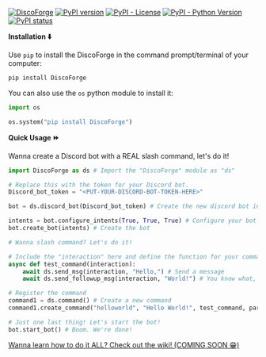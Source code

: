 [![DiscoForge](https://github.com/user-attachments/assets/bb1c86a3-59e2-46d1-b2eb-0f24374cc694)](https://github.com/MilesWK/DiscoForge/)
[![PyPI version](https://badge.fury.io/py/DiscoForge.svg)](https://badge.fury.io/py/DiscoForge)
[![PyPI - License](https://img.shields.io/pypi/l/DiscoForge)](https://pypi.org/project/DiscoForge/)
[![PyPI - Python Version](https://img.shields.io/pypi/pyversions/DiscoForge)](https://pypi.org/project/DiscoForge/)
[![PyPI status](https://img.shields.io/pypi/status/DiscoForge.svg)](https://pypi.python.org/pypi/DiscoForge/)


**Installation ⬇️**

Use `pip` to install the DiscoForge in the command prompt/terminal of your computer:
```bash
pip install DiscoForge
```
You can also use the `os` python module to install it: 
```python
import os

os.system("pip install DiscoForge")
```

**Quick Usage ⏩**

Wanna create a Discord bot with a REAL slash command, let's do it!

```python
import DiscoForge as ds # Import the "DiscoForge" module as "ds"

# Replace this with the token for your Discord bot.
Discord_bot_token = "<PUT-YOUR-DISCORD-BOT-TOKEN-HERE>"

bot = ds.discord_bot(Discord_bot_token) # Create the new discord bot instance

intents = bot.configure_intents(True, True, True) # Configure your bot intents
bot.create_bot(intents) # Create the bot

# Wanna slash command? Let's do it!

# Include the "interaction" here and define the function for your command
async def test_command(interaction):
    await ds.send_msg(interaction, "Hello,") # Send a message
    await ds.send_followup_msg(interaction, "World!") # You know what, that was fun. Let's send a follow up message!

# Register the command
command1 = ds.command() # Create a new command
command1.create_command("helloworld", "Hello World!", test_command, params=None) # Create the function with the name "helloworld" and using our "test_command" function.

# Just one last thing! Let's start the bot!
bot.start_bot() # Boom. We're done!
```

[Wanna learn how to do it ALL? Check out the wiki! (COMING SOON 😁)](https://github.com/MilesWK/DiscoForge/wiki)
